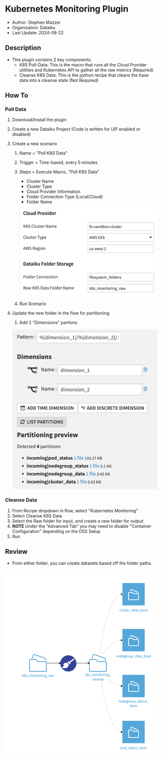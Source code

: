 # Kubernetes Monitoring Plugin

- Author: Stephen Mazzei
- Organization: Dataiku
- Last Update: 2024-08-22

## Description

- This plugin contains 2 key components:
    - K8S Poll-Data: This is the macro that runs all the Cloud Provider utilities and Kubernetes API to gather all the raw metrics (Required)
    - Cleanse K8S Data: This is the python recipe that cleans the base data into a cleanse state (Not Required)

## How To

### Poll Data

1. Download/Install the plugin
1. Create a new Dataiku Project (Code is written for UIF enabled or disabled)
1. Create a new scenario
    1. Name = "Poll K8S Data"
    1. Trigger = Time-based, every 5 minutes
    1. Steps = Execute Macro, "Poll K8S Data"
        - Cluster Name
        - Cluster Type
        - Cloud Provider Information
        - Folder Connection Type (Local/Cloud)
        - Folder Name
        
        ![Example](./.images/macro_scenario.png)
        
    1. Run Scenario
1. Update the new folder in the flow for partitioning
    1. Add 2 "Dimensions" partions
    
    ![Example](./.images/partitioning.png)

### Cleanse Data

1. From Recipe dropdown in flow, select "Kubernetes Monitoring"
1. Select Cleanse K8S Data
1. Select the Raw folder for input, and create a new folder for output
1. **NOTE** Under the "Advanced Tab" you may need to disable "Container Configuration" depending on the DSS Setup
1. Run

## Review

- From either folder, you can create datasets based off the folder paths. 

![Example](./.images/flow_example.png)
